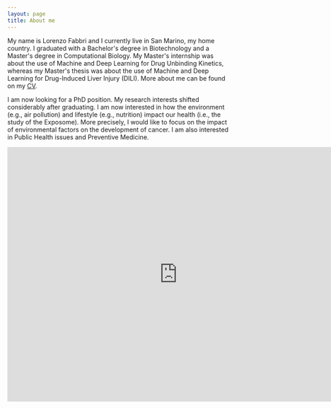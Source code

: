 ```yaml
---
layout: page
title: About me
---
```


My name is Lorenzo Fabbri and I currently live in San Marino, my home country. I graduated with a Bachelor's degree in Biotechnology and a Master's degree in Computational Biology. My Master's internship was about the use of Machine and Deep Learning for Drug Unbinding Kinetics, whereas my Master's thesis was about the use of Machine and Deep Learning for Drug-Induced Liver Injury (DILI). More about me can be found on my [CV](https://www.dropbox.com/s/5r6keu9a7myy5as/lorenzo_fabbri_cv.pdf?dl=0).

I am now looking for a PhD position. My research interests shifted considerably after graduating. I am now interested in how the environment (e.g., air pollution) and lifestyle (e.g., nutrition) impact our health (i.e., the study of the Exposome). More precisely, I would like to focus on the impact of environmental factors on the development of cancer. I am also interested in Public Health issues and Preventive Medicine.

<iframe width="768" height="576" src="https://maphub.net/embed/84310?legend=1&panel=1" frameborder="0"></iframe>
